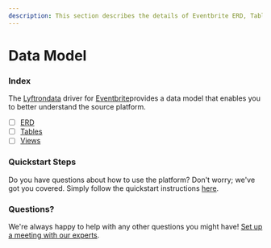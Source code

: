 ```yaml
---
description: This section describes the details of Eventbrite ERD, Tables, and Views.
---
```


# Data Model

### Index

The  [Lyftrondata](https://www.lyftrondata.com/) driver for [Eventbrite](https://www.lyftrondata.com/integration/sales-analytics/eventbrite/)provides a data model that enables you to better understand the source platform.

* [ ] [ERD](../../../sales-analytics/eventbrite/data-model/erd.md)
* [ ] [Tables](../../../sales-analytics/eventbrite/data-model/tables.md)
* [ ] [Views](../../../sales-analytics/eventbrite/data-model/views.md)

### Quickstart Steps

Do you have questions about how to use the platform? Don't worry; we've got you covered. Simply follow the quickstart instructions [here](../../../sales-analytics/eventbrite/quickstart-steps.md).

### Questions? <a href="#questions" id="questions"></a>

We're always happy to help with any other questions you might have! [Set up a meeting with our experts](https://www.lyftrondata.com/book-a-meeting/).

